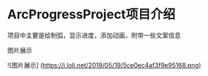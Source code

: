 # ArcProgressProject项目介绍
项目中主要是绘制弧，显示进度，添加动画，附带一些文案信息

图片展示  

![图片展示] (https://i.loli.net/2019/05/19/5ce0ec4af3f9e95168.png)
